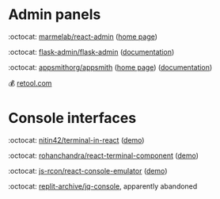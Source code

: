 # Admin panels

:octocat: [marmelab/react-admin](https://github.com/marmelab/react-admin) ([home page](https://marmelab.com/react-admin/)) 

:octocat: [flask-admin/flask-admin](https://github.com/flask-admin/flask-admin) ([documentation](https://flask-admin.readthedocs.io/en/latest/))

:octocat: [appsmithorg/appsmith](https://github.com/appsmithorg/appsmith) ([home page](https://www.appsmith.com/)) ([documentation](https://docs.appsmith.com/))

💰 [retool.com](https://retool.com/)

# Console interfaces

:octocat: [nitin42/terminal-in-react](https://github.com/nitin42/terminal-in-react) ([demo](http://terminal-in-react.surge.sh/))

:octocat: [rohanchandra/react-terminal-component](https://github.com/rohanchandra/react-terminal-component) ([demo](https://rohanchandra.gitlab.io/react-terminal-component/storybook/))

:octocat: [js-rcon/react-console-emulator](https://github.com/js-rcon/react-console-emulator) ([demo](https://linuswillner.me/react-console-emulator/))

:octocat: [replit-archive/jq-console](https://github.com/replit-archive/jq-console), apparently abandoned
